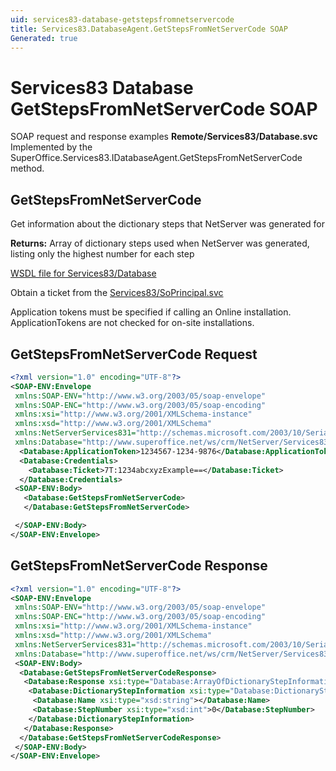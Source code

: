 ```yaml
---
uid: services83-database-getstepsfromnetservercode
title: Services83.DatabaseAgent.GetStepsFromNetServerCode SOAP
Generated: true
---
```


# Services83 Database GetStepsFromNetServerCode SOAP

SOAP request and response examples **Remote/Services83/Database.svc**
Implemented by the <see cref="M:SuperOffice.Services83.IDatabaseAgent.GetStepsFromNetServerCode">SuperOffice.Services83.IDatabaseAgent.GetStepsFromNetServerCode</see> method.

## GetStepsFromNetServerCode

Get information about the dictionary steps that NetServer was generated for


**Returns:** Array of dictionary steps used when NetServer was generated, listing only the highest number for each step


[WSDL file for Services83/Database](../Services83-Database.md)

Obtain a ticket from the [Services83/SoPrincipal.svc](../SoPrincipal/SoPrincipal.md)

Application tokens must be specified if calling an Online installation. ApplicationTokens are not checked for on-site installations.

## GetStepsFromNetServerCode Request

```xml
<?xml version="1.0" encoding="UTF-8"?>
<SOAP-ENV:Envelope
 xmlns:SOAP-ENV="http://www.w3.org/2003/05/soap-envelope"
 xmlns:SOAP-ENC="http://www.w3.org/2003/05/soap-encoding"
 xmlns:xsi="http://www.w3.org/2001/XMLSchema-instance"
 xmlns:xsd="http://www.w3.org/2001/XMLSchema"
 xmlns:NetServerServices831="http://schemas.microsoft.com/2003/10/Serialization/"
 xmlns:Database="http://www.superoffice.net/ws/crm/NetServer/Services83">
  <Database:ApplicationToken>1234567-1234-9876</Database:ApplicationToken>
  <Database:Credentials>
    <Database:Ticket>7T:1234abcxyzExample==</Database:Ticket>
  </Database:Credentials>
 <SOAP-ENV:Body>
   <Database:GetStepsFromNetServerCode>
   </Database:GetStepsFromNetServerCode>

 </SOAP-ENV:Body>
</SOAP-ENV:Envelope>

```


## GetStepsFromNetServerCode Response

```xml
<?xml version="1.0" encoding="UTF-8"?>
<SOAP-ENV:Envelope
 xmlns:SOAP-ENV="http://www.w3.org/2003/05/soap-envelope"
 xmlns:SOAP-ENC="http://www.w3.org/2003/05/soap-encoding"
 xmlns:xsi="http://www.w3.org/2001/XMLSchema-instance"
 xmlns:xsd="http://www.w3.org/2001/XMLSchema"
 xmlns:NetServerServices831="http://schemas.microsoft.com/2003/10/Serialization/"
 xmlns:Database="http://www.superoffice.net/ws/crm/NetServer/Services83">
 <SOAP-ENV:Body>
  <Database:GetStepsFromNetServerCodeResponse>
   <Database:Response xsi:type="Database:ArrayOfDictionaryStepInformation">
    <Database:DictionaryStepInformation xsi:type="Database:DictionaryStepInformation">
     <Database:Name xsi:type="xsd:string"></Database:Name>
     <Database:StepNumber xsi:type="xsd:int">0</Database:StepNumber>
    </Database:DictionaryStepInformation>
   </Database:Response>
  </Database:GetStepsFromNetServerCodeResponse>
 </SOAP-ENV:Body>
</SOAP-ENV:Envelope>

```

